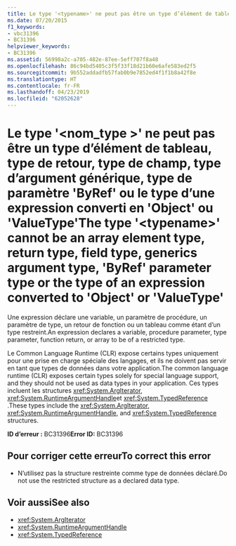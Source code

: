 ```yaml
---
title: Le type '<typename>' ne peut pas être un type d’élément de tableau, type de retour, type de champ, type d’argument générique, type de paramètre 'ByRef' ou le type d’une expression converti en 'Object' ou 'ValueType'
ms.date: 07/20/2015
f1_keywords:
- vbc31396
- BC31396
helpviewer_keywords:
- BC31396
ms.assetid: 56998a2c-a705-482e-87ee-5eff707f8a48
ms.openlocfilehash: 86c94bd5405c3f5f33f18d21b60e6afe583ed2f5
ms.sourcegitcommit: 9b552addadfb57fab0b9e7852ed4f1f1b8a42f8e
ms.translationtype: HT
ms.contentlocale: fr-FR
ms.lasthandoff: 04/23/2019
ms.locfileid: "62052628"
---
```

# <a name="the-type-typename-cannot-be-an-array-element-type-return-type-field-type-generics-argument-type-byref-parameter-type-or-the-type-of-an-expression-converted-to-object-or-valuetype"></a><span data-ttu-id="bfa77-102">Le type '\<nom_type >' ne peut pas être un type d’élément de tableau, type de retour, type de champ, type d’argument générique, type de paramètre 'ByRef' ou le type d’une expression converti en 'Object' ou 'ValueType'</span><span class="sxs-lookup"><span data-stu-id="bfa77-102">The type '\<typename>' cannot be an array element type, return type, field type, generics argument type, 'ByRef' parameter type or the type of an expression converted to 'Object' or 'ValueType'</span></span>
<span data-ttu-id="bfa77-103">Une expression déclare une variable, un paramètre de procédure, un paramètre de type, un retour de fonction ou un tableau comme étant d’un type restreint.</span><span class="sxs-lookup"><span data-stu-id="bfa77-103">An expression declares a variable, procedure parameter, type parameter, function return, or array to be of a restricted type.</span></span>  
  
 <span data-ttu-id="bfa77-104">Le Common Language Runtime (CLR) expose certains types uniquement pour une prise en charge spéciale des langages, et ils ne doivent pas servir en tant que types de données dans votre application.</span><span class="sxs-lookup"><span data-stu-id="bfa77-104">The common language runtime (CLR) exposes certain types solely for special language support, and they should not be used as data types in your application.</span></span> <span data-ttu-id="bfa77-105">Ces types incluent les structures <xref:System.ArgIterator>, <xref:System.RuntimeArgumentHandle>et <xref:System.TypedReference> .</span><span class="sxs-lookup"><span data-stu-id="bfa77-105">These types include the <xref:System.ArgIterator>, <xref:System.RuntimeArgumentHandle>, and <xref:System.TypedReference> structures.</span></span>  
  
 <span data-ttu-id="bfa77-106">**ID d’erreur :** BC31396</span><span class="sxs-lookup"><span data-stu-id="bfa77-106">**Error ID:** BC31396</span></span>  
  
## <a name="to-correct-this-error"></a><span data-ttu-id="bfa77-107">Pour corriger cette erreur</span><span class="sxs-lookup"><span data-stu-id="bfa77-107">To correct this error</span></span>  
  
- <span data-ttu-id="bfa77-108">N’utilisez pas la structure restreinte comme type de données déclaré.</span><span class="sxs-lookup"><span data-stu-id="bfa77-108">Do not use the restricted structure as a declared data type.</span></span>  
  
## <a name="see-also"></a><span data-ttu-id="bfa77-109">Voir aussi</span><span class="sxs-lookup"><span data-stu-id="bfa77-109">See also</span></span>

- <xref:System.ArgIterator>
- <xref:System.RuntimeArgumentHandle>
- <xref:System.TypedReference>
